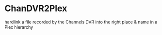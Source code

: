# ChanDVR2Plex
hardlink a file recorded by the Channels DVR into the right place &amp; name in a Plex hierarchy
